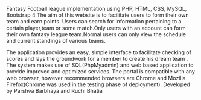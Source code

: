 Fantasy Football league implementation using PHP, HTML, CSS, MySQL, Bootstrap 4 The aim of this website is to facilitate users to form their own team and earn points. Users can search for information pertaining to a certain player,team or some match.Only users with an account can form their own fantasy league team.Normal users can only view the schedule and current standings of various teams.

The application provides an easy, simple interface to facilitate checking of scores and lays the groundwork for a member to create his dream team . The system makes use of SQL(PhpMyadmin) and web based application to provide improved and optimized services. The portal is compatible with any web browser, however recommended browsers are Chrome and Mozilla Firefox(Chrome was used in the testing phase of deployment).
Developed by Parshva Barbhaya and Ruchi Bhatia

